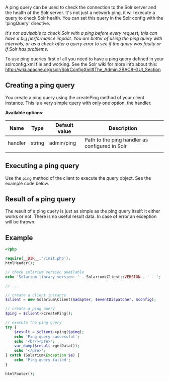 A ping query can be used to check the connection to the Solr server and the health of the Solr server. It's not just a network ping, it will execute a query to check Solr health. You can set this query in the Solr config with the 'pingQuery' directive.

*It's not advisable to check Solr with a ping before every request, this can have a big performance impact. You are better of using the ping query with intervals, or as a check after a query error to see if the query was faulty or if Solr has problems.*

To use ping queries first of all you need to have a ping query defined in your solrconfig.xml file and working. See the Solr wiki for more info about this: <http://wiki.apache.org/solr/SolrConfigXml#The_Admin.2BAC8-GUI_Section>

Creating a ping query
---------------------

You create a ping query using the createPing method of your client instance. This is a very simple query with only one option, the handler.

**Available options:**

| Name    | Type   | Default value | Description                                    |
|---------|--------|---------------|------------------------------------------------|
| handler | string | admin/ping    | Path to the ping handler as configured in Solr |
||

Executing a ping query
----------------------

Use the `ping` method of the client to execute the query object. See the example code below.

Result of a ping query
----------------------

The result of a ping query is just as simple as the ping query itself: it either works or not. There is no useful result data. In case of error an exception will be thrown.

Example
-------

```php
<?php

require(__DIR__.'/init.php');
htmlHeader();

// check solarium version available
echo 'Solarium library version: ' . Solarium\Client::VERSION . ' - ';

// ...

// create a client instance
$client = new Solarium\Client($adapter, $eventDispatcher, $config);

// create a ping query
$ping = $client->createPing();

// execute the ping query
try {
    $result = $client->ping($ping);
    echo 'Ping query successful';
    echo '<br/><pre>';
    var_dump($result->getData());
    echo '</pre>';
} catch (Solarium\Exception $e) {
    echo 'Ping query failed';
}

htmlFooter();

```
